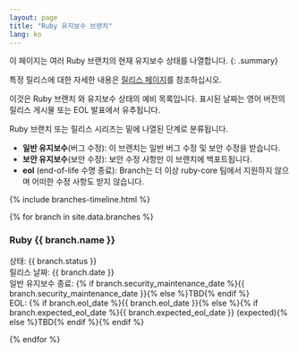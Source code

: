 ```yaml
---
layout: page
title: "Ruby 유지보수 브랜치"
lang: ko
---
```


이 페이지는 여러 Ruby 브랜치의 현재 유지보수 상태를 나열합니다.
{: .summary}

특정 릴리스에 대한 자세한 내용은 [릴리스 페이지](../releases/)를 참조하십시오.

이것은 Ruby 브랜치 와 유지보수 상태의 예비 목록입니다.
표시된 날짜는 영어 버전의 릴리스 게시물 또는 EOL 발표에서 유추됩니다.

Ruby 브랜치 또는 릴리스 시리즈는 밑에 나열된 단계로 분류됩니다.

* **일반 유지보수**(버그 수정):
  이 브랜치는 일반 버그 수정 및 보안 수정을 받습니다.
* **보안 유지보수**(보안 수정):
  보안 수정 사항만 이 브랜치에 백포트됩니다.
* **eol** (end-of-life 수명 종료):
  Branch는 더 이상 ruby-core 팀에서 지원하지 않으며
  어떠한 수정 사항도 받지 않습니다. 

{% include branches-timeline.html %}

{% for branch in site.data.branches %}
### Ruby {{ branch.name }}

상태: {{ branch.status }}<br>
릴리스 날짜: {{ branch.date }}<br>
일반 유지보수 종료: {% if branch.security_maintenance_date %}{{ branch.security_maintenance_date }}{% else %}TBD{% endif %}<br>
EOL: {% if branch.eol_date %}{{ branch.eol_date }}{% else %}{% if branch.expected_eol_date %}{{ branch.expected_eol_date }} (expected){% else %}TBD{% endif %}{% endif %}

{% endfor %}
